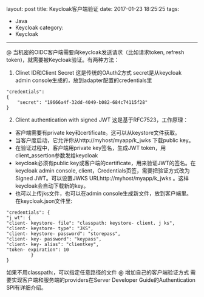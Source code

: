 layout: post
title: Keycloak客户端验证
date: 2017-01-23 18:25:25
tags:
- Java
- Keycloak
category:
- Keycloak
---
@ 当机密的OIDC客户端需要向keycloak发送请求（比如请求token, refresh token)，就需要被Keycloak验证。有两种方法：
1. Clinet ID和Client Secret
这是传统的OAuth2方式
secret是从keycloak admin console生成的，放到adapter配置的credentials里

```
"credentials":
{
    "secret": "19666a4f-32dd-4049-b082-684c74115f28"
}
```
2. Client authentication with signed JWT
这是基于RFC7523，工作原理：

* 客户端需要有private key和certificate。这可以从keystore文件获取。
* 当客户度启动，它允许你从http://myhost/myapp/k_jwks 下载public key。
* 在验证过程中，客户端用private key签名，生成JWT token，用client_assertion参数发给keycloak
* keycloak必须有public key或客户端的certificate，用来验证JWT的签名。在keycloak admin console, client，Credentials页签，需要把验证方式改为Signed JWT。可以设置JWKS URLhttp://myhost/myapp/k_jwks 。这样keycloak会自动下载新的key。
* 也可以上传jks文件，也可以在admin console生成新文件，放到客户端里。
在keycloak.json文件里:

```
"credentials": {
"j wt": {
"client- keystore- file": "classpath: keystore- client. j ks",
"client- keystore- type": "JKS",
"client- keystore- password": "storepass",
"client- key- password": "keypass",
"client- key- alias": "clientkey",
"token- expiration": 10
         }
}
```
如果不用classpath:，可以指定任意路径的文件
@ 增加自己的客户端验证方式
需要实现客户端和服务端的providers在Server Developer Guide的Authentication SPI有详细介绍。